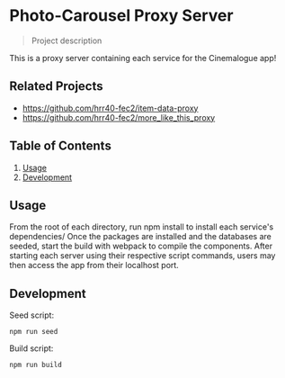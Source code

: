 # Photo-Carousel Proxy Server

> Project description

This is a proxy server containing each service for the Cinemalogue app!

## Related Projects

  - https://github.com/hrr40-fec2/item-data-proxy
  - https://github.com/hrr40-fec2/more_like_this_proxy


## Table of Contents

1. [Usage](#Usage)
1. [Development](#development)

## Usage

From the root of each directory, run npm install to install each service's dependencies/
Once the packages are installed and the databases are seeded, start the build with webpack to compile the components. After starting each server using their respective script commands, users may then access the app from their localhost port.


## Development

Seed script:

```
npm run seed
```
Build script:

```
npm run build
```

